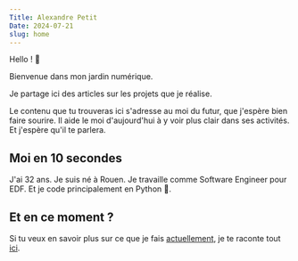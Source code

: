 ```yaml
---
Title: Alexandre Petit
Date: 2024-07-21
slug: home
---
```


Hello ! 👋

Bienvenue dans mon jardin numérique.

Je partage ici des articles sur les projets que je réalise. 

Le contenu que tu trouveras ici s'adresse au moi du futur, que j'espère bien faire sourire. Il aide le moi d'aujourd'hui à y voir plus clair dans ses activités. Et j'espère qu'il te parlera.

## Moi en 10 secondes

J'ai 32 ans. Je suis né à Rouen. Je travaille comme Software Engineer pour EDF. Et je code principalement en Python 🐍.

## Et en ce moment ?

Si tu veux en savoir plus sur ce que je fais [actuellement](now), je te raconte tout [ici](now).





